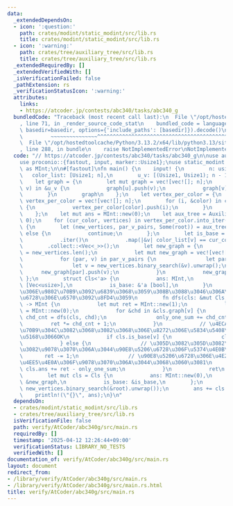 ```yaml
---
data:
  _extendedDependsOn:
  - icon: ':question:'
    path: crates/modint/static_modint/src/lib.rs
    title: crates/modint/static_modint/src/lib.rs
  - icon: ':warning:'
    path: crates/tree/auxiliary_tree/src/lib.rs
    title: crates/tree/auxiliary_tree/src/lib.rs
  _extendedRequiredBy: []
  _extendedVerifiedWith: []
  _isVerificationFailed: false
  _pathExtension: rs
  _verificationStatusIcon: ':warning:'
  attributes:
    links:
    - https://atcoder.jp/contests/abc340/tasks/abc340_g
  bundledCode: "Traceback (most recent call last):\n  File \"/opt/hostedtoolcache/Python/3.13.2/x64/lib/python3.13/site-packages/onlinejudge_verify/documentation/build.py\"\
    , line 71, in _render_source_code_stat\n    bundled_code = language.bundle(stat.path,\
    \ basedir=basedir, options={'include_paths': [basedir]}).decode()\n          \
    \         ~~~~~~~~~~~~~~~^^^^^^^^^^^^^^^^^^^^^^^^^^^^^^^^^^^^^^^^^^^^^^^^^^^^^^^^^^^^^^^^^^\n\
    \  File \"/opt/hostedtoolcache/Python/3.13.2/x64/lib/python3.13/site-packages/onlinejudge_verify/languages/rust.py\"\
    , line 288, in bundle\n    raise NotImplementedError\nNotImplementedError\n"
  code: "// https://atcoder.jp/contests/abc340/tasks/abc340_g\n\nuse auxiliary_tree::AuxiliaryTree;\n\
    use proconio::{fastout, input, marker::Usize1};\nuse static_modint::ModInt998244353\
    \ as MInt;\n\n#[fastout]\nfn main() {\n    input! {\n        n: usize,\n     \
    \   color_list: [Usize1; n],\n        u_v: [(Usize1, Usize1); n - 1],\n    }\n\
    \    let graph = {\n        let mut graph = vec![vec![]; n];\n        for &(u,\
    \ v) in &u_v {\n            graph[u].push(v);\n            graph[v].push(u);\n\
    \        }\n        graph\n    };\n    let vertex_per_color = {\n        let mut\
    \ vertex_per_color = vec![vec![]; n];\n        for (i, &color) in color_list.iter().enumerate()\
    \ {\n            vertex_per_color[color].push(i);\n        }\n        vertex_per_color\n\
    \    };\n    let mut ans = MInt::new(0);\n    let aux_tree = AuxiliaryTree::new(&graph,\
    \ 0);\n    for (cur_color, vertices) in vertex_per_color.into_iter().enumerate()\
    \ {\n        let (new_vertices, par_v_pairs, Some(root)) = aux_tree.gen_auxiliary_tree(vertices)\
    \ else {\n            continue;\n        };\n        let is_base = new_vertices\n\
    \            .iter()\n            .map(|&v| color_list[v] == cur_color)\n    \
    \        .collect::<Vec<_>>();\n        let new_graph = {\n            let len\
    \ = new_vertices.len();\n            let mut new_graph = vec![vec![]; len];\n\
    \            for (par, v) in par_v_pairs {\n                let par = new_vertices.binary_search(&par).unwrap();\n\
    \                let v = new_vertices.binary_search(&v).unwrap();\n          \
    \      new_graph[par].push(v);\n            }\n            new_graph\n       \
    \ };\n        struct Cls<'a> {\n            ans: MInt,\n            graph: &'a\
    \ [Vec<usize>],\n            is_base: &'a [bool],\n        }\n        // \u305D\
    \u306E\u9802\u70B9\u3092\u6839\u3068\u3059\u308B\u3088\u3046\u306A\u90E8\u5206\
    \u6728\u306E\u6570\u3092\u8FD4\u3059\n        fn dfs(cls: &mut Cls, v: usize)\
    \ -> MInt {\n            let mut ret = MInt::new(1);\n            let mut only_one_sum\
    \ = MInt::new(0);\n            for &chd in &cls.graph[v] {\n                let\
    \ chd_cnt = dfs(cls, chd);\n                only_one_sum += chd_cnt;\n       \
    \         ret *= chd_cnt + 1;\n            }\n            // \u4ECA\u306E\u9802\
    \u70B9\u304C\u3082\u3068\u3082\u3068\u306E\u8272\u306E\u5834\u5408\u306F\u3001\
    \u5168\u3066OK\n            if cls.is_base[v] {\n                cls.ans += ret;\n\
    \            } else {\n                // \u305D\u3082\u305D\u3082\u4E00\u3064\
    \u3082\u9078\u3070\u306A\u3044\u90E8\u5206\u6728\u306F\u5374\u4E0B\n         \
    \       ret -= 1;\n                // \u90E8\u5206\u6728\u306E\u4E2D\u30672\u3064\
    \u4EE5\u4E0A\u306F\u9078\u3070\u306A\u3044\u3068\u3060\u3081\n               \
    \ cls.ans += ret - only_one_sum;\n            }\n            ret\n        }\n\
    \        let mut cls = Cls {\n            ans: MInt::new(0),\n            graph:\
    \ &new_graph,\n            is_base: &is_base,\n        };\n        dfs(&mut cls,\
    \ new_vertices.binary_search(&root).unwrap());\n        ans += cls.ans;\n    }\n\
    \    println!(\"{}\", ans);\n}\n"
  dependsOn:
  - crates/modint/static_modint/src/lib.rs
  - crates/tree/auxiliary_tree/src/lib.rs
  isVerificationFile: false
  path: verify/AtCoder/abc340g/src/main.rs
  requiredBy: []
  timestamp: '2025-04-12 12:26:44+09:00'
  verificationStatus: LIBRARY_NO_TESTS
  verifiedWith: []
documentation_of: verify/AtCoder/abc340g/src/main.rs
layout: document
redirect_from:
- /library/verify/AtCoder/abc340g/src/main.rs
- /library/verify/AtCoder/abc340g/src/main.rs.html
title: verify/AtCoder/abc340g/src/main.rs
---
```

